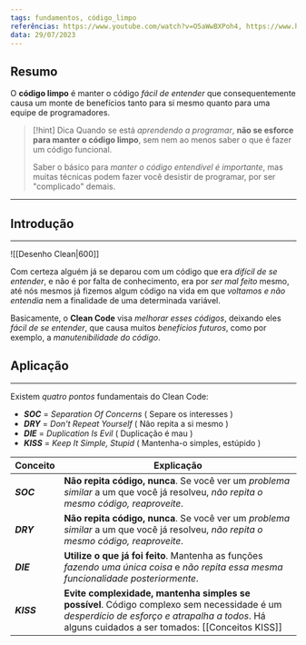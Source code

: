 ```yaml
---
tags: fundamentos, código_limpo
referências: https://www.youtube.com/watch?v=O5aWwBXPoh4, https://www.hostgator.com.br/blog/clean-code-o-que-e/, https://balta.io/artigos/clean-code
data: 29/07/2023
---
```

## Resumo

O **código limpo** é manter o código *fácil de entender* que consequentemente causa um monte de benefícios tanto para si mesmo quanto para uma equipe de programadores.

>[!hint] Dica
>Quando se está *aprendendo a programar*, **não se esforce para manter o código limpo**, sem nem ao menos saber o que é fazer um código funcional. 
>
>Saber o básico para *manter o código entendível é importante*, mas muitas técnicas podem fazer você desistir de programar, por ser "complicado" demais.

---
## Introdução
---

![[Desenho Clean|600]]

Com certeza alguém já se deparou com um código que era *difícil de se entender*, e não é por falta de conhecimento, era por *ser mal feito* mesmo, até nós mesmos já fizemos algum código na vida em que *voltamos e não entendia* nem a finalidade de uma determinada variável.

Basicamente, o **Clean Code** visa *melhorar esses códigos*, deixando eles *fácil de se entender*, que causa muitos *benefícios futuros*, como por exemplo, a *manutenibilidade do código*.


## Aplicação
---
Existem *quatro pontos* fundamentais do Clean Code:

 * ***SOC*** = *Separation Of Concerns* ( Separe os interesses )
 * ***DRY*** = *Don't Repeat Yourself* ( Não repita a si mesmo )
 * ***DIE*** = *Duplication Is Evil* ( Duplicação é mau )
 * ***KISS*** = *Keep It Simple, Stupid* ( Mantenha-o simples, estúpido )

| Conceito    | Explicação                                                                                                                                                                                    | 
| ---------- | --------------------------------------------------------------------------------------------------------------------------------------------------------------------------------------------- |
| ***SOC***   | **Não repita código, nunca**. Se você ver um *problema similar* a um que você já resolveu, *não repita o mesmo código, reaproveite*.                                                          |
| ***DRY***  | **Não repita código, nunca**. Se você ver um *problema similar* a um que você já resolveu, *não repita o mesmo código, reaproveite*.                                                          |
| ***DIE***  | **Utilize o que já foi feito**. Mantenha as funções *fazendo uma única coisa* e *não repita essa mesma funcionalidade posteriormente*.                                                        |
| ***KISS*** | **Evite complexidade, mantenha simples se possível**. Código complexo sem necessidade é um *desperdício de esforço e atrapalha a todos*. Há alguns cuidados a ser tomados: [[Conceitos KISS]] |
